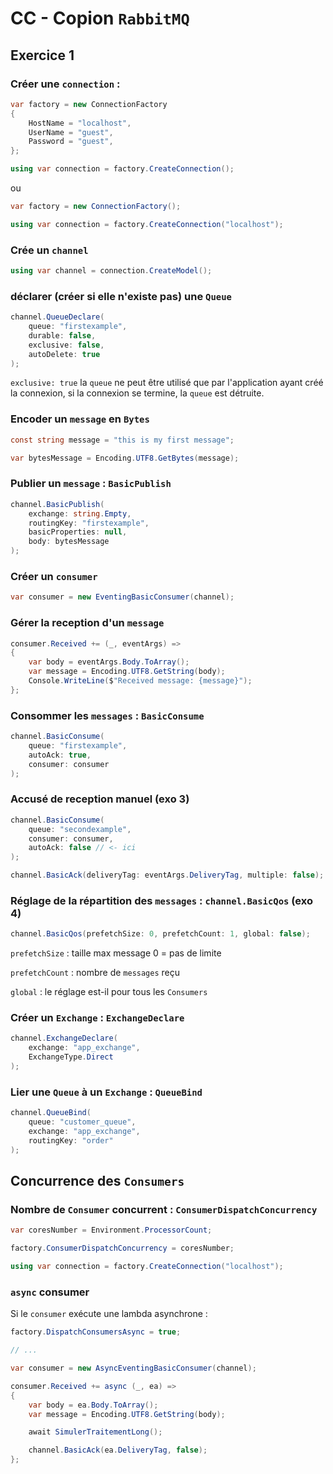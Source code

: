 # CC - Copion `RabbitMQ`

## Exercice 1

### Créer une `connection` :

```cs
var factory = new ConnectionFactory
{
    HostName = "localhost",
    UserName = "guest",
    Password = "guest",
};

using var connection = factory.CreateConnection();
```

ou

```cs
var factory = new ConnectionFactory();

using var connection = factory.CreateConnection("localhost");
```



### Crée un `channel`

```cs
using var channel = connection.CreateModel();
```



### déclarer (créer si elle n'existe pas) une `Queue`

```cs
channel.QueueDeclare(
    queue: "firstexample",
    durable: false,
    exclusive: false,
    autoDelete: true
);
```

`exclusive: true` la `queue` ne peut être utilisé que par l'application ayant créé la connexion, si la connexion se termine, la `queue` est détruite.

### Encoder un `message` en `Bytes`

```cs
const string message = "this is my first message";

var bytesMessage = Encoding.UTF8.GetBytes(message);
```



### Publier un `message` : `BasicPublish`

```cs
channel.BasicPublish(
    exchange: string.Empty,
    routingKey: "firstexample",
    basicProperties: null,
    body: bytesMessage
);
```



### Créer un `consumer`

```cs
var consumer = new EventingBasicConsumer(channel);
```



### Gérer la reception d'un `message`

```cs
consumer.Received += (_, eventArgs) =>
{
    var body = eventArgs.Body.ToArray();
    var message = Encoding.UTF8.GetString(body);
    Console.WriteLine($"Received message: {message}");
};
```



### Consommer les `messages` : `BasicConsume`

```cs
channel.BasicConsume(
    queue: "firstexample",
    autoAck: true,
    consumer: consumer
);
```



### Accusé de reception manuel (exo 3)

```cs
channel.BasicConsume(
    queue: "secondexample",
    consumer: consumer,
    autoAck: false // <- ici
);
```

```cs
channel.BasicAck(deliveryTag: eventArgs.DeliveryTag, multiple: false);
```



### Réglage de la répartition des `messages` : `channel.BasicQos` (exo 4)

```cs
channel.BasicQos(prefetchSize: 0, prefetchCount: 1, global: false);
```

`prefetchSize` : taille max message 0 = pas de limite

`prefetchCount` : nombre de `messages` reçu

`global` : le réglage est-il pour tous les `Consumers`



### Créer un `Exchange` : `ExchangeDeclare`

```cs
channel.ExchangeDeclare(
    exchange: "app_exchange",
    ExchangeType.Direct
);
```



### Lier une `Queue` à un `Exchange` : `QueueBind`

```cs
channel.QueueBind(
    queue: "customer_queue",
    exchange: "app_exchange",
    routingKey: "order"
);
```



## Concurrence des `Consumers`

 ### Nombre de `Consumer` concurrent : `ConsumerDispatchConcurrency`

```cs
var coresNumber = Environment.ProcessorCount;

factory.ConsumerDispatchConcurrency = coresNumber;

using var connection = factory.CreateConnection("localhost");
```



### `async` consumer

Si le `consumer` exécute une lambda asynchrone :

```cs
factory.DispatchConsumersAsync = true;

// ...

var consumer = new AsyncEventingBasicConsumer(channel);

consumer.Received += async (_, ea) =>
{
    var body = ea.Body.ToArray();
    var message = Encoding.UTF8.GetString(body);

    await SimulerTraitementLong();

    channel.BasicAck(ea.DeliveryTag, false);
};
```

